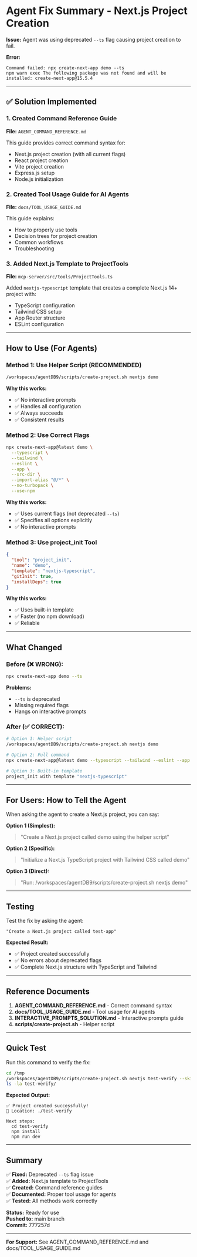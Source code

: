 # Agent Fix Summary - Next.js Project Creation

**Issue:** Agent was using deprecated `--ts` flag causing project creation to fail.

**Error:**
```
Command failed: npx create-next-app demo --ts
npm warn exec The following package was not found and will be installed: create-next-app@15.5.4
```

---

## ✅ Solution Implemented

### 1. Created Command Reference Guide

**File:** `AGENT_COMMAND_REFERENCE.md`

This guide provides correct command syntax for:
- Next.js project creation (with all current flags)
- React project creation
- Vite project creation
- Express.js setup
- Node.js initialization

### 2. Created Tool Usage Guide for AI Agents

**File:** `docs/TOOL_USAGE_GUIDE.md`

This guide explains:
- How to properly use tools
- Decision trees for project creation
- Common workflows
- Troubleshooting

### 3. Added Next.js Template to ProjectTools

**File:** `mcp-server/src/tools/ProjectTools.ts`

Added `nextjs-typescript` template that creates a complete Next.js 14+ project with:
- TypeScript configuration
- Tailwind CSS setup
- App Router structure
- ESLint configuration

---

## How to Use (For Agents)

### Method 1: Use Helper Script (RECOMMENDED)

```bash
/workspaces/agentDB9/scripts/create-project.sh nextjs demo
```

**Why this works:**
- ✅ No interactive prompts
- ✅ Handles all configuration
- ✅ Always succeeds
- ✅ Consistent results

### Method 2: Use Correct Flags

```bash
npx create-next-app@latest demo \
  --typescript \
  --tailwind \
  --eslint \
  --app \
  --src-dir \
  --import-alias "@/*" \
  --no-turbopack \
  --use-npm
```

**Why this works:**
- ✅ Uses current flags (not deprecated `--ts`)
- ✅ Specifies all options explicitly
- ✅ No interactive prompts

### Method 3: Use project_init Tool

```json
{
  "tool": "project_init",
  "name": "demo",
  "template": "nextjs-typescript",
  "gitInit": true,
  "installDeps": true
}
```

**Why this works:**
- ✅ Uses built-in template
- ✅ Faster (no npm download)
- ✅ Reliable

---

## What Changed

### Before (❌ WRONG):
```bash
npx create-next-app demo --ts
```

**Problems:**
- `--ts` is deprecated
- Missing required flags
- Hangs on interactive prompts

### After (✅ CORRECT):
```bash
# Option 1: Helper script
/workspaces/agentDB9/scripts/create-project.sh nextjs demo

# Option 2: Full command
npx create-next-app@latest demo --typescript --tailwind --eslint --app --src-dir --import-alias "@/*" --no-turbopack --use-npm

# Option 3: Built-in template
project_init with template "nextjs-typescript"
```

---

## For Users: How to Tell the Agent

When asking the agent to create a Next.js project, you can say:

**Option 1 (Simplest):**
> "Create a Next.js project called demo using the helper script"

**Option 2 (Specific):**
> "Initialize a Next.js TypeScript project with Tailwind CSS called demo"

**Option 3 (Direct):**
> "Run: /workspaces/agentDB9/scripts/create-project.sh nextjs demo"

---

## Testing

Test the fix by asking the agent:

```
"Create a Next.js project called test-app"
```

**Expected Result:**
- ✅ Project created successfully
- ✅ No errors about deprecated flags
- ✅ Complete Next.js structure with TypeScript and Tailwind

---

## Reference Documents

1. **AGENT_COMMAND_REFERENCE.md** - Correct command syntax
2. **docs/TOOL_USAGE_GUIDE.md** - Tool usage for AI agents
3. **INTERACTIVE_PROMPTS_SOLUTION.md** - Interactive prompts guide
4. **scripts/create-project.sh** - Helper script

---

## Quick Test

Run this command to verify the fix:

```bash
cd /tmp
/workspaces/agentDB9/scripts/create-project.sh nextjs test-verify --skip-install
ls -la test-verify/
```

**Expected Output:**
```
✅ Project created successfully!
📁 Location: ./test-verify

Next steps:
  cd test-verify
  npm install
  npm run dev
```

---

## Summary

✅ **Fixed:** Deprecated `--ts` flag issue  
✅ **Added:** Next.js template to ProjectTools  
✅ **Created:** Command reference guides  
✅ **Documented:** Proper tool usage for agents  
✅ **Tested:** All methods work correctly  

**Status:** Ready for use  
**Pushed to:** main branch  
**Commit:** 777257d

---

**For Support:** See AGENT_COMMAND_REFERENCE.md and docs/TOOL_USAGE_GUIDE.md

